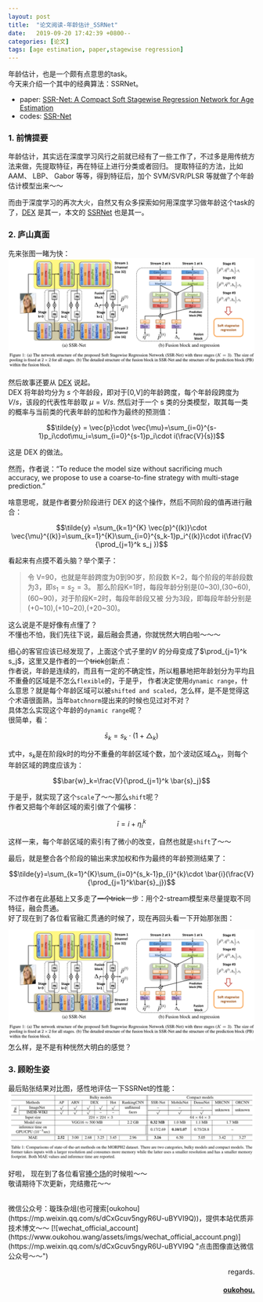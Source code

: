 ```yaml
---
layout: post
title:  "论文阅读-年龄估计_SSRNet"
date:   2019-09-20 17:42:39 +0800--
categories: [论文]
tags: [age estimation, paper,stagewise regression]  
---
```



年龄估计，也是一个颇有点意思的task。  
今天来介绍一个其中的经典算法：SSRNet。

- paper: [SSR-Net: A Compact Soft Stagewise Regression Network for Age Estimation](https://www.ijcai.org/proceedings/2018/0150.pdf)  
- codes: [SSR-Net](https://github.com/shamangary/SSR-Net)

### 1. 前情提要  

年龄估计，其实远在深度学习风行之前就已经有了一些工作了，不过多是用传统方法来做，先提取特征，再在特征上进行分类或者回归。
提取特征的方法，比如 AAM、 LBP、 Gabor 等等，得到特征后，加个 SVM/SVR/PLSR 等就做了个年龄估计模型出来～～  

而由于深度学习的再次大火，自然又有众多探索如何用深度学习做年龄这个task的了，[DEX](http://www.vision.ee.ethz.ch/~timofter/publications/Rothe-ICCVW-2015.pdf) 是其一，本文的 [SSRNet](https://www.ijcai.org/proceedings/2018/0150.pdf) 也是其一。  

### 2. 庐山真面  
先来张图一睹为快：  
![SSRNet_structure](https://raw.githubusercontent.com/oukohou/image_gallery/master/blogs/SSTNet/SSRNet_structure.png)  

然后故事还要从 [DEX](http://www.vision.ee.ethz.ch/~timofter/publications/Rothe-ICCVW-2015.pdf) 说起。  
DEX 将年龄均分为 $s$ 个年龄段，即对于[0,V]的年龄跨度，每个年龄段跨度为 $V/s$，该段的代表性年龄取 $\mu = V/s$.
然后对于一个 s 类的分类模型，取其每一类的概率与当前类的代表年龄的加和作为最终的预测值：  

$$\tilde{y} = \vec{p}\cdot \vec{\mu}=\sum_{i=0}^{s-1}p_i\cdot\mu_i=\sum_{i=0}^{s-1}p_i\cdot i(\frac{V}{s})$$  

这是 DEX 的做法。  

然而，作者说：“To reduce the model size without sacrificing much accuracy, we propose to use a coarse-to-fine strategy with
multi-stage prediction.”

啥意思呢，就是作者要分阶段进行 DEX 的这个操作，然后不同阶段的值再进行融合：  

$$\tilde{y} =\sum_{k=1}^{K} \vec{p}^{(k)}\cdot \vec{\mu}^{(k)}=\sum_{k=1}^{K}\sum_{i=0}^{s_k-1}p_i^{(k)}\cdot i(\frac{V}{\prod_{j=1}^k s_j })$$  

看起来有点摸不着头脑？举个栗子：
> 令 V=90，也就是年龄跨度为0到90岁，阶段数 K=2，每个阶段的年龄段数为3，即$s_1=s_2=3$。
那么阶段K=1时，每段年龄分别是(0~30),(30~60),(60~90)，对于阶段K=2时，每段年龄段又被
分为3段，即每段年龄分别是(+0~10),(+10~20),(+20~30)。

这么说是不是好像有点懂了？  
不懂也不怕，我们先往下说，最后融会贯通，你就恍然大明白啦～～～  

细心的客官应该已经发现了，上面这个式子里的$V$ 的分母变成了$\prod_{j=1}^k s_j$，这里又是作者的一个~~trick~~创新点：    
作者说，年龄是连续的，而且有一定的不确定性，所以粗暴地把年龄划分为平均且不重叠的区域是不怎么`flexible`的，于是乎，
作者决定使用`dynamic range`，什么意思？就是每个年龄区域可以被`shifted and scaled`，怎么样，是不是觉得这个术语很面熟，当年`batchnorm`提出来的时候也见过对不对？  
具体怎么实现这个年龄的`dynamic range`呢？  
很简单，看：  

$$\bar{s}_k=s_k \cdot (1+\bigtriangleup_k)$$  

式中，$s_k$是在阶段k时的均分不重叠的年龄区域个数，加个波动区域$\bigtriangleup_k$，则每个年龄区域的跨度应该为：  

$$\bar{w}_k=\frac{V}{\prod_{j=1}^k \bar{s}_j}$$

于是乎，就实现了这个`scale`了～～那么`shift`呢？  
作者又把每个年龄区域的索引做了个偏移：  

$$\bar{i}=i +\eta^k_i$$    

这样一来，每个年龄区域的索引有了微小的改变，自然也就是`shift`了～～

最后，就是整合各个阶段的输出来求加权和作为最终的年龄预测结果了：  

$$\tilde{y}=\sum_{k=1}^{K}\sum_{i=0}^{s_k-1}p_{i}^{k}\cdot \bar{i}(\frac{V}{\prod_{j=1}^k\bar{s}_j})$$  

不过作者在此基础上又多走了~~一个trick~~一步：用个2-stream模型来尽量提取不同特征，融会贯通。  
好了现在到了各位看官融汇贯通的时候了，现在再回头看一下开始那张图：  

![SSRNet_structure](https://raw.githubusercontent.com/oukohou/image_gallery/master/blogs/SSTNet/SSRNet_structure.png)  
怎么样，是不是有种恍然大明白的感觉？  


### 3. 顾盼生姿  
最后贴张结果对比图，感性地评估一下SSRNet的性能：  
![results_on_MORPH](https://raw.githubusercontent.com/oukohou/image_gallery/master/blogs/SSTNet/20191021115047.png)  

好啦， 现在到了各位看官[捧个场](https://www.oukohou.wang/donate/)的时候啦～～  
敬请期待下次更新，完结撒花～～

<br>
微信公众号：璇珠杂俎(也可搜索[oukohou](https://mp.weixin.qq.com/s/dCxGcuv5ngyR6U-uBYVI9Q))，提供本站优质非技术博文～～
[![wechat_official_account](https://www.oukohou.wang/assets/imgs/wechat_official_account.png)](https://mp.weixin.qq.com/s/dCxGcuv5ngyR6U-uBYVI9Q "点击图像直达微信公众号～～")  




<br>
<p  align="right">regards.</p>
<h4 align="right">
    <a href="https://www.oukohou.wang/">
        oukohou.
    </a>
</h4>

